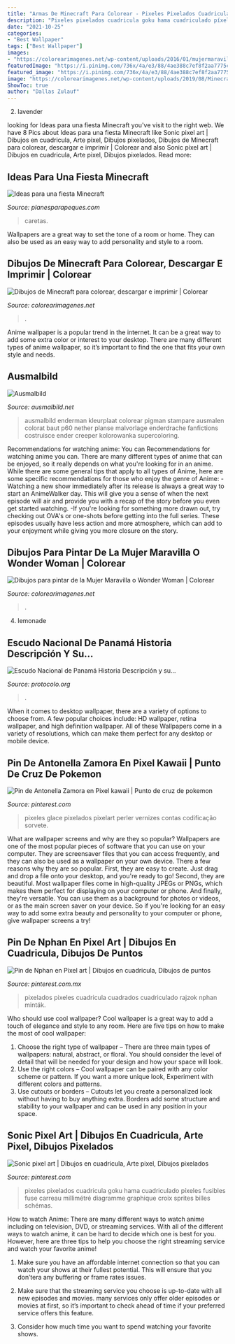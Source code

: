 ```yaml
---
title: "Armas De Minecraft Para Colorear - Pixeles Pixelados Cuadricula Goku Hama Cuadriculado Píxeles Fusibles Fuse Carreau Millimétré Diagramme Graphique Croix Sprites Billes Schémas"
description: "Pixeles pixelados cuadricula goku hama cuadriculado píxeles fusibles fuse carreau millimétré diagramme graphique croix sprites billes schémas"
date: "2021-10-25"
categories:
- "Best Wallpaper"
tags: ["Best Wallpaper"]
images:
- "https://colorearimagenes.net/wp-content/uploads/2016/01/mujermaravilla-29.jpg"
featuredImage: "https://i.pinimg.com/736x/4a/e3/88/4ae388c7ef8f2aa7775c4271a4552e6b.jpg"
featured_image: "https://i.pinimg.com/736x/4a/e3/88/4ae388c7ef8f2aa7775c4271a4552e6b.jpg"
image: "https://colorearimagenes.net/wp-content/uploads/2019/08/Minecraft19-600x857.jpg"
ShowToc: true
author: "Dallas Zulauf"
---
```



2. lavender 

	

		
looking for Ideas para una fiesta Minecraft you've visit to the right web. We have 8 Pics about Ideas para una fiesta Minecraft like Sonic pixel art | Dibujos en cuadricula, Arte pixel, Dibujos pixelados, Dibujos de Minecraft para colorear, descargar e imprimir | Colorear and also Sonic pixel art | Dibujos en cuadricula, Arte pixel, Dibujos pixelados. Read more:
		
    
## Ideas Para Una Fiesta Minecraft

<img loading=lazy src="http://www.planesparapeques.com/wp-content/uploads/2017/05/PlanesPeques_Minecraft_MascaraCreeperHQ.jpg" onerror="this.onerror=null;this.src='https://tse1.mm.bing.net/th?id=OIP.jNTdEZoTRPWSkFxfvLBOLwHaKe&amp;pid=15.1';" alt="Ideas para una fiesta Minecraft">

_Source: planesparapeques.com_

>caretas. 

	

Wallpapers are a great way to set the tone of a room or home. They can also be used as an easy way to add personality and style to a room.

    
## Dibujos De Minecraft Para Colorear, Descargar E Imprimir | Colorear

<img loading=lazy src="https://colorearimagenes.net/wp-content/uploads/2019/08/Minecraft19-600x857.jpg" onerror="this.onerror=null;this.src='https://tse3.mm.bing.net/th?id=OIP.0RoPclmT0qbSdxWdZ9UdCgHaKl&amp;pid=15.1';" alt="Dibujos de Minecraft para colorear, descargar e imprimir | Colorear">

_Source: colorearimagenes.net_

>. 

	

Anime wallpaper is a popular trend in the internet. It can be a great way to add some extra color or interest to your desktop. There are many different types of anime wallpaper, so it’s important to find the one that fits your own style and needs.

    
## Ausmalbild

<img loading=lazy src="https://www.ausmalbild.net/wp-content/uploads/2017/06/minecraft_01.jpg" onerror="this.onerror=null;this.src='https://tse4.mm.bing.net/th?id=OIP.Ux3DGcRAKe4x0yA15dc6HwHaKf&amp;pid=15.1';" alt="Ausmalbild">

_Source: ausmalbild.net_

>ausmalbild enderman kleurplaat colorear pigman stampare ausmalen colorat baut p60 nether planse malvorlage enderdrache fanfictions costruisce ender creeper kolorowanka supercoloring. 

	

Recommendations for watching anime: You can
Recommendations for watching anime you can. There are many different types of anime that can be enjoyed, so it really depends on what you're looking for in an anime. While there are some general tips that apply to all types of Anime, here are some specific recommendations for those who enjoy the genre of Anime: 
-Watching a new show immediately after its release is always a great way to start an AnimeWalker day. This will give you a sense of when the next episode will air and provide you with a recap of the story before you even get started watching. 
-If you're looking for something more drawn out, try checking out OVA's or one-shots before getting into the full series. These episodes usually have less action and more atmosphere, which can add to your enjoyment while giving you more closure on the story.

    
## Dibujos Para Pintar De La Mujer Maravilla O Wonder Woman | Colorear

<img loading=lazy src="https://colorearimagenes.net/wp-content/uploads/2016/01/mujermaravilla-29.jpg" onerror="this.onerror=null;this.src='https://tse2.mm.bing.net/th?id=OIP.c5k_SsDFyMqRGgeV5ZGDjAHaKX&amp;pid=15.1';" alt="Dibujos para pintar de la Mujer Maravilla o Wonder Woman | Colorear">

_Source: colorearimagenes.net_

>. 

	

4. lemonade 

    
## Escudo Nacional De Panamá Historia Descripción Y Su...

<img loading=lazy src="https://www.protocolo.org/extfiles/i-2592-cG.32597.1.png.jpg" onerror="this.onerror=null;this.src='https://tse3.mm.bing.net/th?id=OIP.TaMYZLXDgr2SWckJLRT4DwHaJl&amp;pid=15.1';" alt="Escudo Nacional de Panamá Historia Descripción y su...">

_Source: protocolo.org_

>. 

	

When it comes to desktop wallpaper, there are a variety of options to choose from. A few popular choices include: HD wallpaper, retina wallpaper, and high definition wallpaper. All of these Wallpapers come in a variety of resolutions, which can make them perfect for any desktop or mobile device. 

    
## Pin De Antonella Zamora En Pixel Kawaii | Punto De Cruz De Pokemon

<img loading=lazy src="https://i.pinimg.com/736x/d3/80/bd/d380bdbce07a99ca889e521c37f9537a--pixel-art-to-draw.jpg" onerror="this.onerror=null;this.src='https://tse2.mm.bing.net/th?id=OIP.UIplqqZPMJ8OFkkv-808dwHaJ3&amp;pid=15.1';" alt="Pin de Antonella Zamora en Pixel kawaii | Punto de cruz de pokemon">

_Source: pinterest.com_

>pixeles glace pixelados pixelart perler vernizes contas codificação sorvete. 

	

What are wallpaper screens and why are they so popular?
Wallpapers are one of the most popular pieces of software that you can use on your computer. They are screensaver files that you can access frequently, and they can also be used as a wallpaper on your own device. There a few reasons why they are so popular. First, they are easy to create. Just drag and drop a file onto your desktop, and you're ready to go! Second, they are beautiful. Most wallpaper files come in high-quality JPEGs or PNGs, which makes them perfect for displaying on your computer or phone. And finally, they're versatile. You can use them as a background for photos or videos, or as the main screen saver on your device. So if you're looking for an easy way to add some extra beauty and personality to your computer or phone, give wallpaper screens a try!

    
## Pin De Nphan En Pixel Art | Dibujos En Cuadricula, Dibujos De Puntos

<img loading=lazy src="https://i.pinimg.com/736x/4a/e3/88/4ae388c7ef8f2aa7775c4271a4552e6b.jpg" onerror="this.onerror=null;this.src='https://tse1.mm.bing.net/th?id=OIP.btOkQI_NaDd-Sg_0JlUdUAHaJ3&amp;pid=15.1';" alt="Pin de Nphan en Pixel art | Dibujos en cuadricula, Dibujos de puntos">

_Source: pinterest.com.mx_

>pixelados pixeles cuadricula cuadrados cuadriculado rajzok nphan minták. 

	

Who should use cool wallpaper?
Cool wallpaper is a great way to add a touch of elegance and style to any room. Here are five tips on how to make the most of cool wallpaper: 
1) Choose the right type of wallpaper – There are three main types of wallpapers: natural, abstract, or floral. You should consider the level of detail that will be needed for your design and how your space will look. 
2) Use the right colors – Cool wallpaper can be paired with any color scheme or pattern. If you want a more unique look, Experiment with different colors and patterns. 
3) Use cutouts or borders – Cutouts let you create a personalized look without having to buy anything extra. Borders add some structure and stability to your wallpaper and can be used in any position in your space.

    
## Sonic Pixel Art | Dibujos En Cuadricula, Arte Pixel, Dibujos Pixelados

<img loading=lazy src="https://i.pinimg.com/736x/cd/4f/92/cd4f92cddcee6f04d8ee66ea993cf04f.jpg" onerror="this.onerror=null;this.src='https://tse3.mm.bing.net/th?id=OIP.7nIA7XPyiFRQUqr6cXLLugHaNK&amp;pid=15.1';" alt="Sonic pixel art | Dibujos en cuadricula, Arte pixel, Dibujos pixelados">

_Source: pinterest.com_

>pixeles pixelados cuadricula goku hama cuadriculado píxeles fusibles fuse carreau millimétré diagramme graphique croix sprites billes schémas. 

	

How to watch Anime: There are many different ways to watch anime including on television, DVD, or streaming services.
With all of the different ways to watch anime, it can be hard to decide which one is best for you. However, here are three tips to help you choose the right streaming service and watch your favorite anime!
1. Make sure you have an affordable internet connection so that you can watch your shows at their fullest potential. This will ensure that you don’tera any buffering or frame rates issues.

2. Make sure that the streaming service you choose is up-to-date with all new episodes and movies. many services only offer older episodes or movies at first, so it’s important to check ahead of time if your preferred service offers this feature.

3. Consider how much time you want to spend watching your favorite shows.

